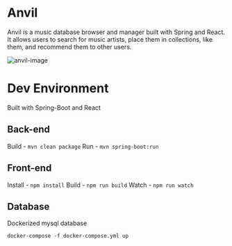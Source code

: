 # Anvil

Anvil is a music database browser and manager built with Spring and React. It allows users to search for music artists, place them in collections, like them, and recommend them to other users.

![anvil-image](https://vsm22.github.io/resources/images/anvil.gif)

# Dev Environment

Built with Spring-Boot and React

## Back-end

Build - ```mvn clean package```
Run - ```mvn spring-boot:run```

## Front-end

Install - ```npm install```
Build - ```npm run build```
Watch - ```npm run watch```

## Database

Dockerized mysql database

```docker-compose -f docker-compose.yml up```
